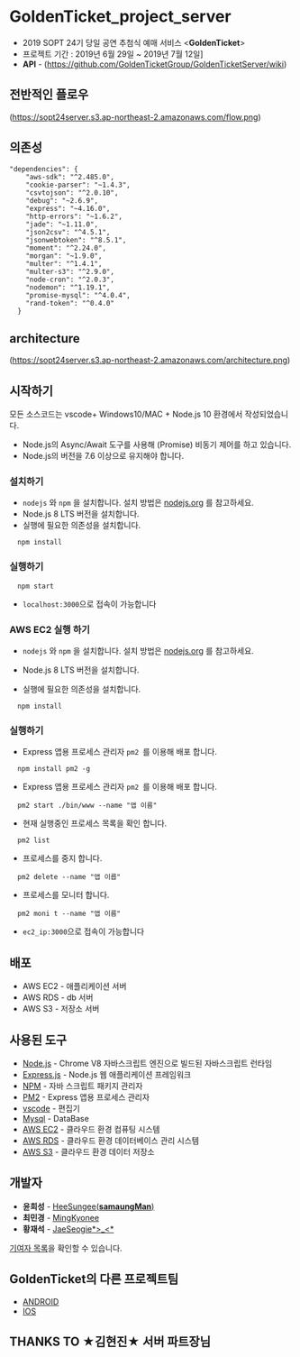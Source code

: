 # GoldenTicket_project_server

* 2019 SOPT 24기 당일 공연 추첨식 예매 서비스 <**GoldenTicket**> 
* 프로젝트 기간 : 2019년 6월 29일 ~ 2019년 7월 12일]
* **API** - (https://github.com/GoldenTicketGroup/GoldenTicketServer/wiki)

## 전반적인 플로우
(https://sopt24server.s3.ap-northeast-2.amazonaws.com/flow.png)

## 의존성

```
"dependencies": {
    "aws-sdk": "^2.485.0",
    "cookie-parser": "~1.4.3",
    "csvtojson": "^2.0.10",
    "debug": "~2.6.9",
    "express": "~4.16.0",
    "http-errors": "~1.6.2",
    "jade": "~1.11.0",
    "json2csv": "^4.5.1",
    "jsonwebtoken": "^8.5.1",
    "moment": "^2.24.0",
    "morgan": "~1.9.0",
    "multer": "^1.4.1",
    "multer-s3": "^2.9.0",
    "node-cron": "^2.0.3",
    "nodemon": "^1.19.1",
    "promise-mysql": "^4.0.4",
    "rand-token": "^0.4.0"
  }
```
## architecture
(https://sopt24server.s3.ap-northeast-2.amazonaws.com/architecture.png)
 
## 시작하기

모든 소스코드는 vscode+ Windows10/MAC + Node.js 10 환경에서 작성되었습니다.

- Node.js의 Async/Await 도구를 사용해 (Promise) 비동기 제어를 하고 있습니다.
- Node.js의 버전을 7.6 이상으로 유지해야 합니다.

### 설치하기

- `nodejs` 와 `npm` 을 설치합니다. 설치 방법은 [nodejs.org](https://nodejs.org) 를 참고하세요.
- Node.js 8 LTS 버전을 설치합니다.
- 실행에 필요한 의존성을 설치합니다.

```
  npm install
```

### 실행하기

```
  npm start
```

- `localhost:3000`으로 접속이 가능합니다

### AWS EC2 실행 하기

- `nodejs` 와 `npm` 을 설치합니다. 설치 방법은 [nodejs.org](https://nodejs.org) 를 참고하세요.
- Node.js 8 LTS 버전을 설치합니다.

- 실행에 필요한 의존성을 설치합니다.

```
  npm install
```

### 실행하기

- Express 앱용 프로세스 관리자 `pm2 `를 이용해 배포 합니다.

```
  npm install pm2 -g
```

- Express 앱용 프로세스 관리자 `pm2 `를 이용해 배포 합니다.

```
  pm2 start ./bin/www --name "앱 이름"
```

- 현재 실행중인 프로세스 목록을 확인 합니다.

```
  pm2 list
```

- 프로세스를 중지 합니다.

```
  pm2 delete --name "앱 이릅"
```

- 프로세스를 모니터 합니다.

```
  pm2 moni t --name "앱 이름"
```

- `ec2_ip:3000`으로 접속이 가능합니다

## 배포

- AWS EC2 - 애플리케이션 서버
- AWS RDS - db 서버
- AWS S3 - 저장소 서버

## 사용된 도구

- [Node.js](https://nodejs.org/ko/) - Chrome V8 자바스크립트 엔진으로 빌드된 자바스크립트 런타임
- [Express.js](http://expressjs.com/ko/) - Node.js 웹 애플리케이션 프레임워크
- [NPM](https://rometools.github.io/rome/) - 자바 스크립트 패키지 관리자
- [PM2](http://pm2.keymetrics.io/) - Express 앱용 프로세스 관리자
- [vscode](https://code.visualstudio.com/) - 편집기
- [Mysql](https://www.mysql.com/) - DataBase
- [AWS EC2](https://aws.amazon.com/ko/ec2/?sc_channel=PS&sc_campaign=acquisition_KR&sc_publisher=google&sc_medium=english_ec2_b&sc_content=ec2_e&sc_detail=aws%20ec2&sc_category=ec2&sc_segment=177228231544&sc_matchtype=e&sc_country=KR&s_kwcid=AL!4422!3!177228231544!e!!g!!aws%20ec2&ef_id=WkRozwAAAnO-lPWy:20180412120123:s) - 클라우드 환경 컴퓨팅 시스템
- [AWS RDS](https://aws.amazon.com/ko/rds/) - 클라우드 환경 데이터베이스 관리 시스템
- [AWS S3](https://aws.amazon.com/ko/s3/?sc_channel=PS&sc_campaign=acquisition_KR&sc_publisher=google&sc_medium=english_s3_b&sc_content=s3_e&sc_detail=aws%20s3&sc_category=s3&sc_segment=177211245240&sc_matchtype=e&sc_country=KR&s_kwcid=AL!4422!3!177211245240!e!!g!!aws%20s3&ef_id=WkRozwAAAnO-lPWy:20180412120059:s) - 클라우드 환경 데이터 저장소

## 개발자

- **윤희성** - [HeeSungee(**samaungMan**)](https://github.com/heesung6701) 
- **최민경** - [MingKyonee](https://github.com/dquoupb) 
- **황재석** - [JaeSeogie*>_<*](https://github.com/jaesukhwang95)


[기여자 목록](https://github.com/GoldenTicketGroup/GoldenTicketServer/graphs/contributors)을 확인할 수 있습니다.

## **GoldenTicket**의 다른 프로젝트팀

- [ANDROID](https://github.com/GoldenTicketGroup/GoldenTicket_Android) 
- [IOS](https://github.com/GoldenTicketGroup/GoldenTicket_iOS) 


## THANKS TO **★김현진★ 서버 파트장님**

